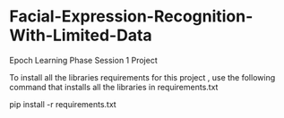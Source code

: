 # Facial-Expression-Recognition-With-Limited-Data
Epoch Learning Phase Session 1 Project  
  
To install all the libraries requirements for this project , use the following command that installs all the libraries in requirements.txt  
  
pip install -r requirements.txt
  

